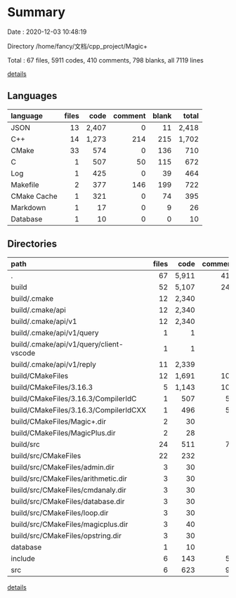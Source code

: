 # Summary

Date : 2020-12-03 10:48:19

Directory /home/fancy/文档/cpp_project/Magic+

Total : 67 files,  5911 codes, 410 comments, 798 blanks, all 7119 lines

[details](details.md)

## Languages
| language | files | code | comment | blank | total |
| :--- | ---: | ---: | ---: | ---: | ---: |
| JSON | 13 | 2,407 | 0 | 11 | 2,418 |
| C++ | 14 | 1,273 | 214 | 215 | 1,702 |
| CMake | 33 | 574 | 0 | 136 | 710 |
| C | 1 | 507 | 50 | 115 | 672 |
| Log | 1 | 425 | 0 | 39 | 464 |
| Makefile | 2 | 377 | 146 | 199 | 722 |
| CMake Cache | 1 | 321 | 0 | 74 | 395 |
| Markdown | 1 | 17 | 0 | 9 | 26 |
| Database | 1 | 10 | 0 | 0 | 10 |

## Directories
| path | files | code | comment | blank | total |
| :--- | ---: | ---: | ---: | ---: | ---: |
| . | 67 | 5,911 | 410 | 798 | 7,119 |
| build | 52 | 5,107 | 248 | 687 | 6,042 |
| build/.cmake | 12 | 2,340 | 0 | 11 | 2,351 |
| build/.cmake/api | 12 | 2,340 | 0 | 11 | 2,351 |
| build/.cmake/api/v1 | 12 | 2,340 | 0 | 11 | 2,351 |
| build/.cmake/api/v1/query | 1 | 1 | 0 | 0 | 1 |
| build/.cmake/api/v1/query/client-vscode | 1 | 1 | 0 | 0 | 1 |
| build/.cmake/api/v1/reply | 11 | 2,339 | 0 | 11 | 2,350 |
| build/CMakeFiles | 12 | 1,691 | 102 | 332 | 2,125 |
| build/CMakeFiles/3.16.3 | 5 | 1,143 | 102 | 270 | 1,515 |
| build/CMakeFiles/3.16.3/CompilerIdC | 1 | 507 | 50 | 115 | 672 |
| build/CMakeFiles/3.16.3/CompilerIdCXX | 1 | 496 | 52 | 113 | 661 |
| build/CMakeFiles/Magic+.dir | 2 | 30 | 0 | 6 | 36 |
| build/CMakeFiles/MagicPlus.dir | 2 | 28 | 0 | 6 | 34 |
| build/src | 24 | 511 | 75 | 185 | 771 |
| build/src/CMakeFiles | 22 | 232 | 0 | 54 | 286 |
| build/src/CMakeFiles/admin.dir | 3 | 30 | 0 | 7 | 37 |
| build/src/CMakeFiles/arithmetic.dir | 3 | 30 | 0 | 7 | 37 |
| build/src/CMakeFiles/cmdanaly.dir | 3 | 30 | 0 | 7 | 37 |
| build/src/CMakeFiles/database.dir | 3 | 30 | 0 | 7 | 37 |
| build/src/CMakeFiles/loop.dir | 3 | 30 | 0 | 7 | 37 |
| build/src/CMakeFiles/magicplus.dir | 3 | 40 | 0 | 7 | 47 |
| build/src/CMakeFiles/opstring.dir | 3 | 30 | 0 | 7 | 37 |
| database | 1 | 10 | 0 | 0 | 10 |
| include | 6 | 143 | 51 | 43 | 237 |
| src | 6 | 623 | 98 | 58 | 779 |

[details](details.md)